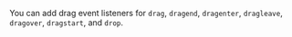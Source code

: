 You can add drag event listeners for `drag`, `dragend`, `dragenter`, `dragleave`, `dragover`, `dragstart`, and `drop`.
